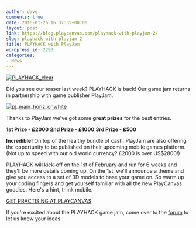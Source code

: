 ```yaml
---
author: dave
comments: true
date: 2016-01-26 16:37:35+00:00
layout: post
link: https://blog.playcanvas.com/playhack-with-playjam-2/
slug: playhack-with-playjam-2
title: PLAYHACK with PlayJam
wordpress_id: 2293
categories:
- News
---
```


[![PLAYHACK_clear](https://blog.playcanvas.com/wp-content/uploads/2014/10/PLAYHACK_clear.png)](http://blog.playcanvas.com/wp-content/uploads/2014/10/PLAYHACK_clear.png)

Did you see our teaser last week? PLAYHACK is back! Our game jam returns in partnership with game publisher PlayJam.

[![pj_main_horiz_onwhite](https://blog.playcanvas.com/wp-content/uploads/2016/01/pj_main_horiz_onwhite.png)](http://blog.playcanvas.com/wp-content/uploads/2016/01/pj_main_horiz_onwhite.png)

Thanks to PlayJam we've got some **great prizes** for the best entries.

**1st Prize - £2000**
**2nd Prize - £1000**
**3rd Prize - £500**

**Incredible!** On top of the healthy bundle of cash, PlayJam are also offering the opportunity to be published on their upcoming mobile games platform. (Not up to speed with our old world currency? £2000 is over US$2800!)

PLAYHACK will kick-off on the 1st of February and run for 6 weeks and they'll be more details coming up. On the 1st, we'll announce a theme and give you access to a set of 3D models to base your game on. So warm up your coding fingers and get yourself familiar with all the new PlayCanvas goodies. Here's a hint, think mobile.


[GET PRACTISING AT PLAYCANVAS](https://playcanvas.com/)




If you're excited about the PLAYHACK game jam, come over to the [forum](http://forum.playcanvas.com) to let us know your ideas.
